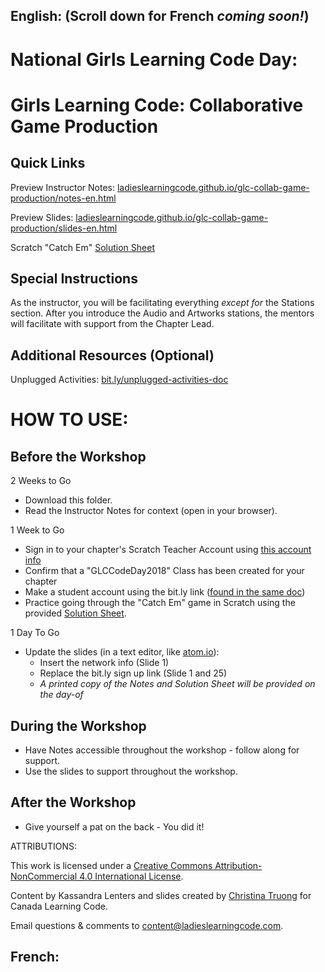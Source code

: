 ## English: (Scroll down for French *coming soon!*)

# National Girls Learning Code Day:

# Girls Learning Code: Collaborative Game Production

## Quick Links

Preview Instructor Notes: <a href="https://ladieslearningcode.github.io/glc-collab-game-production/notes-en.html">ladieslearningcode.github.io/glc-collab-game-production/notes-en.html</a>

Preview Slides: <a href="https://ladieslearningcode.github.io/glc-collab-game-production/slides-en.html">ladieslearningcode.github.io/glc-collab-game-production/slides-en.html</a>

Scratch "Catch Em" <a href="https://docs.google.com/document/d/116daYtZcZ_OsVc80g6xfr8azoDyKSvYiVFA5xQrrBAc/edit?usp=sharing">Solution Sheet</a>

## Special Instructions

As the instructor, you will be facilitating everything *except for* the Stations section. After you introduce the Audio and Artworks stations, the mentors will facilitate with support from the Chapter Lead.

## Additional Resources (Optional)

Unplugged Activities: <a href="http://bit.ly/unplugged-activities-doc">bit.ly/unplugged-activities-doc</a>


# HOW TO USE:
## Before the Workshop
2 Weeks to Go

* Download this folder.
* Read the Instructor Notes for context (open in your browser).

1 Week to Go

* Sign in to your chapter's Scratch Teacher Account using <a href="https://docs.google.com/document/d/1eLUxo_fwtSpqbp5XuUpKyT_fDkXoHhWtVr02K-CTrwo/edit?usp=sharing">this account info</a>
* Confirm that a "GLCCodeDay2018" Class has been created for your chapter
* Make a student account using the bit.ly link (<a href="https://docs.google.com/document/d/1eLUxo_fwtSpqbp5XuUpKyT_fDkXoHhWtVr02K-CTrwo/edit?usp=sharing">found in the same doc</a>)
* Practice going through the "Catch Em" game in Scratch using the provided <a href="https://docs.google.com/document/d/116daYtZcZ_OsVc80g6xfr8azoDyKSvYiVFA5xQrrBAc/edit?usp=sharing">Solution Sheet</a>.

1 Day To Go

* Update the slides (in a text editor, like <a href="https://atom.io/">atom.io</a>):
    * Insert the network info (Slide 1)
    * Replace the bit.ly sign up link (Slide 1 and 25)
    * *A printed copy of the Notes and Solution Sheet will be provided on the day-of*

## During the Workshop
* Have Notes accessible throughout the workshop - follow along for support.
* Use the slides to support throughout the workshop.

## After the Workshop
* Give yourself a pat on the back - You did it!


ATTRIBUTIONS:

This work is licensed under a <a rel="license" href="http://creativecommons.org/licenses/by-nc/4.0/">Creative Commons Attribution-NonCommercial 4.0 International License</a>.

Content by Kassandra Lenters and slides created by [Christina Truong](http://twitter.com/christinatruong) for Canada Learning Code.

Email questions & comments to <content@ladieslearningcode.com>.

## French:

